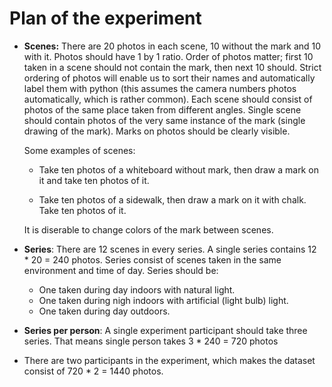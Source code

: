 # Plan of the experiment

* **Scenes:**
  There are 20 photos in each scene, 10 without the mark and 10 with it.
  Photos should have 1 by 1 ratio.
  Order of photos matter; first 10 taken in a scene should not contain the mark,
  then next 10 should.
  Strict ordering of photos will enable us to sort their names and
  automatically label them with python (this assumes the camera numbers photos
  automatically, which is rather common).
  Each scene should consist of photos of the same place taken from different
  angles.
  Single scene should contain photos of the very same instance of the mark
  (single drawing of the mark).
  Marks on photos should be clearly visible.
  
  Some examples of scenes:
  
    * Take ten photos of a whiteboard without mark, then draw a mark on it and 
      take ten photos of it.
    
    * Take ten photos of a sidewalk, then draw a mark on it with chalk.
      Take ten photos of it.
    
    It is diserable to change colors of the mark between scenes.

* **Series**: There are 12 scenes in every series.
  A single series contains 12 * 20 = 240 photos.
  Series consist of scenes taken in the same environment and time of day.
  Series should be: 
    - One taken during day indoors with natural light.
    - One taken during nigh indoors with artificial (light bulb) light.
    - One taken during day outdoors.

* **Series per person**:
  A single experiment participant should take three series.
  That means single person takes 3 * 240 = 720 photos

* There are two participants in the experiment, which makes the dataset consist
  of 720 * 2 = 1440 photos.
